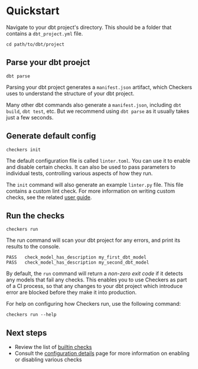# Quickstart

Navigate to your dbt project's directory. This should be a folder that contains a `dbt_project.yml` file.

```
cd path/to/dbt/project
```

## Parse your dbt proejct

```
dbt parse
```

Parsing your dbt project generates a `manifest.json` artifact, which Checkers uses to understand the structure of your dbt project.

Many other dbt commands also generate a `manifest.json`, including `dbt build`, `dbt test`, etc. But we recommend using `dbt parse` as it usually takes just a few seconds.

## Generate default config

```
checkers init
```

The default configuration file is called `linter.toml`. You can use it to enable and disable certain checks. It can also be used to pass parameters to individual tests, controlling various aspects of how they run.

The `init` command will also generate an example `linter.py` file. This file contains a custom lint check. For more information on writing custom checks, see the related [user guide](custom_checks.md).

## Run the checks

```
checkers run
```

The run command will scan your dbt project for any errors, and print its results to the console.

```
PASS   check_model_has_description my_first_dbt_model
PASS   check_model_has_description my_second_dbt_model
```

By default, the `run` command will return a _non-zero exit code_ if it detects any models that fail any checks. This enables you to use Checkers as part of a CI process, so that any changes to your dbt project which introduce error are blocked before they make it into production.

For help on configuring how Checkers run, use the following command:

```
checkers run --help
```

## Next steps

- Review the list of [builtin checks](checks/_index.md)
- Consult the [configuration details](configuration.md) page for more information on enabling or disabling various checks
